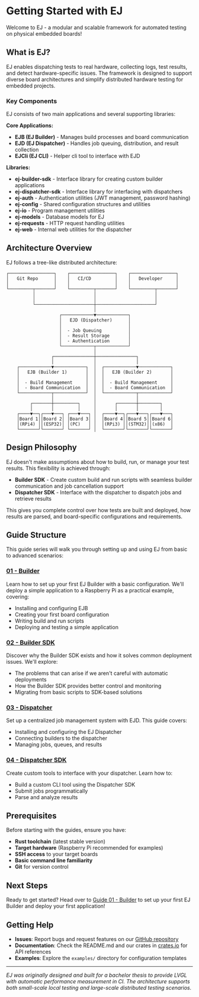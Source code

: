 # Getting Started with EJ

Welcome to EJ - a modular and scalable framework for automated testing on physical embedded boards!

## What is EJ?

EJ enables dispatching tests to real hardware, collecting logs, test results, and detect hardware-specific issues.
The framework is designed to support diverse board architectures and simplify distributed hardware testing for embedded projects.

### Key Components

EJ consists of two main applications and several supporting libraries:

**Core Applications:**

- **EJB (EJ Builder)** - Manages build processes and board communication
- **EJD (EJ Dispatcher)** - Handles job queuing, distribution, and result collection
- **EJCli (EJ CLI)** - Helper cli tool to interface with EJD

**Libraries:**

- **ej-builder-sdk** - Interface library for creating custom builder applications
- **ej-dispatcher-sdk** - Interface library for interfacing with dispatchers
- **ej-auth** - Authentication utilities (JWT management, password hashing)
- **ej-config** - Shared configuration structures and utilities
- **ej-io** - Program management utilities
- **ej-models** - Database models for EJ
- **ej-requests** - HTTP request handling utilities
- **ej-web** - Internal web utilities for the dispatcher

## Architecture Overview

EJ follows a tree-like distributed architecture:

```
┌─────────────────┐    ┌─────────────────┐    ┌─────────────────┐
│   Git Repo      │    │   CI/CD         │    │   Developer     │
│                 │    │                 │    │                 │
└─────────┬───────┘    └─────────┬───────┘    └─────────┬───────┘
          │                      │                      │
          │                      │                      │
          └──────────────────────┼──────────────────────┘
                                 │
                    ┌────────────▼────────────┐
                    │   EJD (Dispatcher)      │
                    │                         │
                    │  - Job Queuing          │
                    │  - Result Storage       │
                    │  - Authentication       │
                    └────────────┬────────────┘
                                 │
                 ┌───────────────┼───────────────┐
                 │               │               │
    ┌────────────▼────────────┐  │  ┌────────────▼────────────┐
    │   EJB (Builder 1)       │  │  │   EJB (Builder 2)       │
    │                         │  │  │                         │
    │  - Build Management     │  │  │  - Build Management     │
    │  - Board Communication  │  │  │  - Board Communication  │
    └────────────┬────────────┘  │  └────────────┬────────────┘
                 │               │               │
         ┌───────┼─────────┐     │       ┌───────┼────────┐
         │       │         │     │       │       │        │
    ┌────▼──┐┌───▼───┐ ┌───▼───┐ │  ┌────▼──┐┌───▼───┐┌───▼───┐
    │Board 1││Board 2│ │Board 3│ │  │Board 4││Board 5││Board 6│
    │(RPi4) ││(ESP32)│ │(PC)   │ │  │(RPi3) ││(STM32)││(x86)  │
    └───────┘└───────┘ └───────┘ │  └───────┘└───────┘└───────┘
```

## Design Philosophy

EJ doesn't make assumptions about how to build, run, or manage your test results. This flexibility is achieved through:

- **Builder SDK** - Create custom build and run scripts with seamless builder communication and job cancellation support
- **Dispatcher SDK** - Interface with the dispatcher to dispatch jobs and retrieve results

This gives you complete control over how tests are built and deployed, how results are parsed, and board-specific configurations and requirements.

## Guide Structure

This guide series will walk you through setting up and using EJ from basic to advanced scenarios:

### [01 - Builder](01-Builder.md)

Learn how to set up your first EJ Builder with a basic configuration. We'll deploy a simple application to a Raspberry Pi as a practical example, covering:

- Installing and configuring EJB
- Creating your first board configuration
- Writing build and run scripts
- Deploying and testing a simple application

### [02 - Builder SDK](02-BuilderSDK.md)

Discover why the Builder SDK exists and how it solves common deployment issues. We'll explore:

- The problems that can arise if we aren't careful with automatic deployments
- How the Builder SDK provides better control and monitoring
- Migrating from basic scripts to SDK-based solutions

### [03 - Dispatcher](03-Dispatcher.md)

Set up a centralized job management system with EJD. This guide covers:

- Installing and configuring the EJ Dispatcher
- Connecting builders to the dispatcher
- Managing jobs, queues, and results

### [04 - Dispatcher SDK](04-DispatcherSDK.md)

Create custom tools to interface with your dispatcher. Learn how to:

- Build a custom CLI tool using the Dispatcher SDK
- Submit jobs programmatically
- Parse and analyze results

## Prerequisites

Before starting with the guides, ensure you have:

- **Rust toolchain** (latest stable version)
- **Target hardware** (Raspberry Pi recommended for examples)
- **SSH access** to your target boards
- **Basic command line familiarity**
- **Git** for version control

## Next Steps

Ready to get started? Head over to [Guide 01 - Builder](01-Builder.md) to set up your first EJ Builder and deploy your first application!

## Getting Help

- **Issues**: Report bugs and request features on our [GitHub repository](https://github.com/embj-org/ej)
- **Documentation**: Check the README.md and our crates in [crates.io](https://crates.io/search?page=2&q=ej) for API references
- **Examples**: Explore the `examples/` directory for configuration templates

---

_EJ was originally designed and built for a bachelor thesis to provide LVGL with automatic performance measurement in CI.
The architecture supports both small-scale local testing and large-scale distributed testing scenarios._
